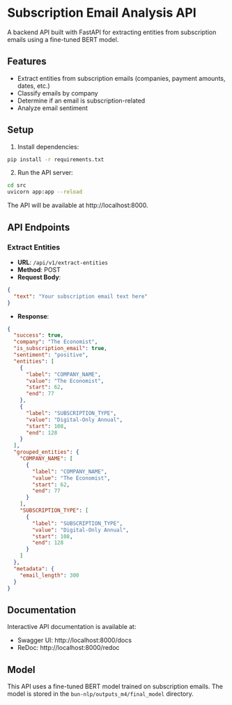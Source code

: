 # Subscription Email Analysis API

A backend API built with FastAPI for extracting entities from subscription emails using a fine-tuned BERT model.

## Features

- Extract entities from subscription emails (companies, payment amounts, dates, etc.)
- Classify emails by company
- Determine if an email is subscription-related
- Analyze email sentiment

## Setup

1. Install dependencies:

```bash
pip install -r requirements.txt
```

2. Run the API server:

```bash
cd src
uvicorn app:app --reload
```

The API will be available at http://localhost:8000.

## API Endpoints

### Extract Entities

- **URL**: `/api/v1/extract-entities`
- **Method**: POST
- **Request Body**:

```json
{
  "text": "Your subscription email text here"
}
```

- **Response**:

```json
{
  "success": true,
  "company": "The Economist",
  "is_subscription_email": true,
  "sentiment": "positive",
  "entities": [
    {
      "label": "COMPANY_NAME",
      "value": "The Economist",
      "start": 62,
      "end": 77
    },
    {
      "label": "SUBSCRIPTION_TYPE",
      "value": "Digital-Only Annual",
      "start": 108,
      "end": 128
    }
  ],
  "grouped_entities": {
    "COMPANY_NAME": [
      {
        "label": "COMPANY_NAME",
        "value": "The Economist",
        "start": 62,
        "end": 77
      }
    ],
    "SUBSCRIPTION_TYPE": [
      {
        "label": "SUBSCRIPTION_TYPE",
        "value": "Digital-Only Annual",
        "start": 108,
        "end": 128
      }
    ]
  },
  "metadata": {
    "email_length": 300
  }
}
```

## Documentation

Interactive API documentation is available at:
- Swagger UI: http://localhost:8000/docs
- ReDoc: http://localhost:8000/redoc

## Model

This API uses a fine-tuned BERT model trained on subscription emails. The model is stored in the `bun-nlp/outputs_m4/final_model` directory. 